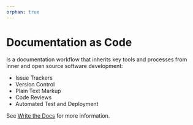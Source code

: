 ```yaml
---
orphan: true
---
```


# Documentation as Code

Is a documentation workflow that inherits key tools and processes from inner and open source software development:

* Issue Trackers
* Version Control
* Plain Text Markup 
* Code Reviews
* Automated Test and Deployment

See [Write the Docs](https://www.writethedocs.org/guide/docs-as-code/) for more information.